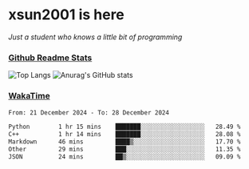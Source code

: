 # xsun2001 is here

*Just a student who knows a little bit of programming*

### [Github Readme Stats](https://github.com/anuraghazra/github-readme-stats)

![Top Langs](https://github-readme-stats.vercel.app/api/top-langs/?username=xsun2001&layout=compact&theme=radical) ![Anurag's GitHub stats](https://github-readme-stats.vercel.app/api?username=xsun2001&show_icons=true&theme=radical)

### [WakaTime](https://wakatime.com)

<!--START_SECTION:waka-->

```txt
From: 21 December 2024 - To: 28 December 2024

Python        1 hr 15 mins    ███████░░░░░░░░░░░░░░░░░░   28.49 %
C++           1 hr 14 mins    ███████░░░░░░░░░░░░░░░░░░   28.08 %
Markdown      46 mins         ████▒░░░░░░░░░░░░░░░░░░░░   17.70 %
Other         29 mins         ███░░░░░░░░░░░░░░░░░░░░░░   11.35 %
JSON          24 mins         ██▒░░░░░░░░░░░░░░░░░░░░░░   09.09 %
```

<!--END_SECTION:waka-->
